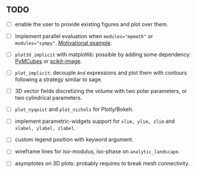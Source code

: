 ## TODO

- [ ] enable the user to provide existing figures and plot over them.

- [ ] Implement parallel evaluation when `modules="mpmath"` or
  `modules="sympy"`. [Motivational example](https://stackoverflow.com/a/77163667/2329968).

- [ ] `plot3d_implicit` with matplotlib: possible by adding some dependency:
  [PyMCubes](https://github.com/pmneila/PyMCubes) or [scikit-image](https://scikit-image.org/docs/stable/auto_examples/edges/plot_marching_cubes.html).

- [ ] `plot_implicit`: decouple `And` expressions and plot them with contours
  following a strategy similar to sage.

- [ ] 3D vector fields discretizing the volume with two polar parameters, or
  two cylindrical parameters.

- [ ] `plot_nyquist` and `plot_nichols` for Plotly/Bokeh.

- [ ] implement parametric-widgets support for `xlim, ylim, zlim` and
  `xlabel, ylabel, zlabel`.

- [ ] custom legend position with keyword argument.

- [ ] wireframe lines for iso-modulus, iso-phase on `analytic_landscape`.

- [ ] asymptotes on 3D plots: probably requires to break mesh connectivity.
